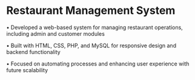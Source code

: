 # Restaurant Management System
• Developed a web-based system for managing restaurant operations, including admin and customer modules

• Built with HTML, CSS, PHP, and MySQL for responsive design and backend functionality

• Focused on automating processes and enhancing user experience with future scalability
